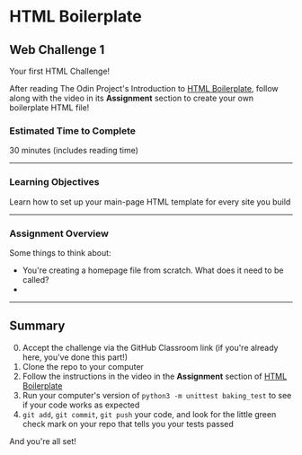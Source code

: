 # HTML Boilerplate

## Web Challenge 1

Your first HTML Challenge! 

After reading The Odin Project's Introduction to [HTML Boilerplate](https://www.theodinproject.com/lessons/foundations-html-boilerplate), follow along with the video in its **Assignment** section to create your own boilerplate HTML file!

### Estimated Time to Complete

30 minutes (includes reading time)

---

### Learning Objectives

Learn how to set up your main-page HTML template for every site you build

---

### Assignment Overview

Some things to think about:

- You're creating a homepage file from scratch. What does it need to be called?
- 

---

## Summary

0. Accept the challenge via the GitHub Classroom link (if you're already here, you've done this part!)
1. Clone the repo to your computer
2. Follow the instructions in the video in the **Assignment** section of [HTML Boilerplate](https://www.theodinproject.com/lessons/foundations-html-boilerplate)
3. Run your computer's version of `python3 -m unittest baking_test` to see if your code works as expected
4. `git add`, `git commit`, `git push` your code, and look for the little green check mark on your repo that tells you your tests passed

And you're all set!

